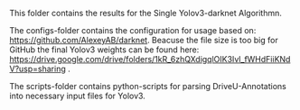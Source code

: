 This folder contains the results for the Single Yolov3-darknet Algorithmn.

The configs-folder contains the configuration for usage based on: https://github.com/AlexeyAB/darknet.
Beacuse the file size is too big for GitHub the final Yolov3 weights can be found here: https://drive.google.com/drive/folders/1kR_6zhQXdigqlOIK3Ivl_fWHdFiiKNdV?usp=sharing .

The scripts-folder contains python-scripts for parsing DriveU-Annotations into necessary input files for Yolov3.
